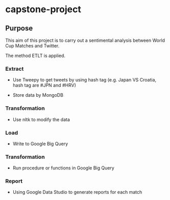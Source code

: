 # capstone-project

## Purpose
This aim of this project is to carry out a sentimental analysis between World Cup Matches and Twitter.

The method ETLT is applied.

### Extract
- Use Tweepy to get tweets by using hash tag (e.g. Japan VS Croatia, hash tag are #JPN and #HRV)

- Store data by MongoDB

### Transformation
- Use nltk to modify the data

### Load
- Write to Google Big Query

### Transformation
- Run procedure or functions in Google Big Query

### Report
- Using Google Data Studio to generate reports for each match